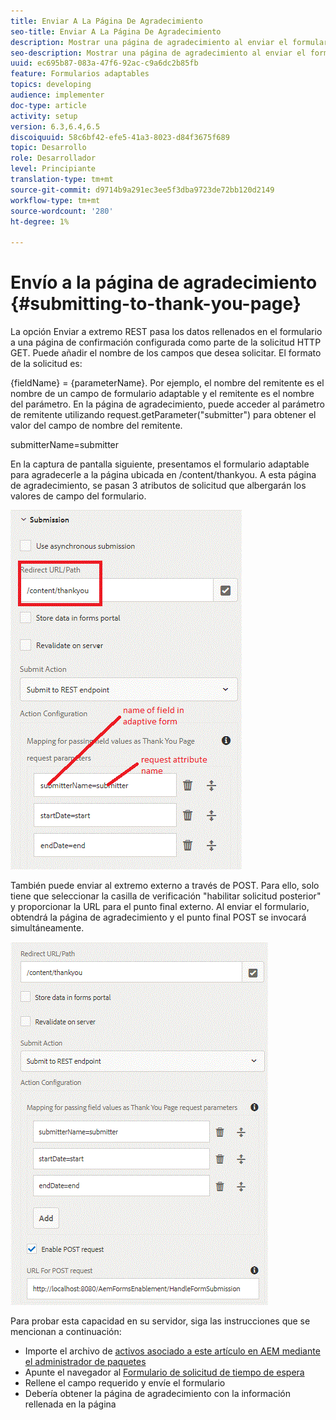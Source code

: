 ```yaml
---
title: Enviar A La Página De Agradecimiento
seo-title: Enviar A La Página De Agradecimiento
description: Mostrar una página de agradecimiento al enviar el formulario adaptable
seo-description: Mostrar una página de agradecimiento al enviar el formulario adaptable
uuid: ec695b87-083a-47f6-92ac-c9a6dc2b85fb
feature: Formularios adaptables
topics: developing
audience: implementer
doc-type: article
activity: setup
version: 6.3,6.4,6.5
discoiquuid: 58c6bf42-efe5-41a3-8023-d84f3675f689
topic: Desarrollo
role: Desarrollador
level: Principiante
translation-type: tm+mt
source-git-commit: d9714b9a291ec3ee5f3dba9723de72bb120d2149
workflow-type: tm+mt
source-wordcount: '280'
ht-degree: 1%

---
```



# Envío a la página de agradecimiento {#submitting-to-thank-you-page}

La opción Enviar a extremo REST pasa los datos rellenados en el formulario a una página de confirmación configurada como parte de la solicitud HTTP GET. Puede añadir el nombre de los campos que desea solicitar. El formato de la solicitud es:

\{fieldName\} = \{parameterName\}. Por ejemplo, el nombre del remitente es el nombre de un campo de formulario adaptable y el remitente es el nombre del parámetro. En la página de agradecimiento, puede acceder al parámetro de remitente utilizando request.getParameter(&quot;submitter&quot;) para obtener el valor del campo de nombre del remitente.

submitterName=submitter

En la captura de pantalla siguiente, presentamos el formulario adaptable para agradecerle a la página ubicada en /content/thankyou. A esta página de agradecimiento, se pasan 3 atributos de solicitud que albergarán los valores de campo del formulario.

![thank](assets/thankyoupage.gif)

También puede enviar al extremo externo a través de POST. Para ello, solo tiene que seleccionar la casilla de verificación &quot;habilitar solicitud posterior&quot; y proporcionar la URL para el punto final externo. Al enviar el formulario, obtendrá la página de agradecimiento y el punto final POST se invocará simultáneamente.

![captura](assets/capture.gif)


Para probar esta capacidad en su servidor, siga las instrucciones que se mencionan a continuación:

* Importe el archivo de [activos asociado a este artículo en AEM mediante el administrador de paquetes](assets/submittingtorestendpoint.zip)
* Apunte el navegador al [Formulario de solicitud de tiempo de espera](http://localhost:4502/content/dam/formsanddocuments/helpx/timeoffrequestform/jcr:content?wcmmode=disabled)
* Rellene el campo requerido y envíe el formulario
* Debería obtener la página de agradecimiento con la información rellenada en la página

